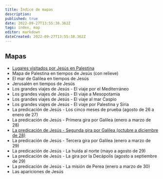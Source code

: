 ```yaml
---
title: Índice de mapas
description: 
published: true
date: 2022-09-27T13:55:38.362Z
tags: index, map
editor: markdown
dateCreated: 2022-09-27T13:55:38.362Z
---
```


## Mapas

- [Lugares visitados por Jesús en Palestina](/es/map/Places_visited_by_Jesus_in_Palestine)
- Mapa de Palestina en tiempos de Jesús (con relieve)
- El mar de Galilea en tiempos de Jesús
- Jerusalén en tiempos de Jesús
- Los grandes viajes de Jesús - El viaje por el Mediterráneo
- Los grandes viajes de Jesús - El viaje a Mesopotamia
- Los grandes viajes de Jesús - El viaje al mar Caspio
- Los grandes viajes de Jesús - El viaje por Palestina y Siria
- La predicación de Jesús - Los cinco meses de prueba (agosto de 26 a enero de 27)
- La predicación de Jesús - Primera gira por Galilea (enero a marzo de 28)
- [La predicación de Jesús - Segunda gira por Galilea (octubre a diciembre de 28)](/es/map/The_Preaching_of_Jesus_Second_Galilee_Tour)
- La predicación de Jesús - Tercera gira por Galilea (enero a marzo de 29)
- La predicación de Jesús - La huida al norte (mayo a agosto de 29)
- La predicación de Jesús - La gira por la Decápolis (agosto a septiembre de 29)
- La predicación de Jesús - La misión de Perea (enero a marzo de 30)
- Las apariciones de Jesús